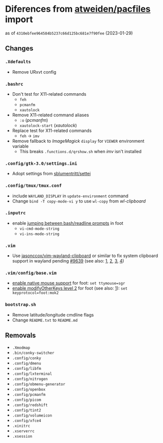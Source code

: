 # Diferences from [atweiden/pacfiles][atweiden/pacfiles] import

as of `4310ebfee964584b5237c66d125bc681e7f90fee` (2023-01-29)

## Changes

### `.Xdefaults`

- Remove URxvt config

### `.bashrc`

- Don't test for X11-related commands
  - `feh`
  - `pcmanfm`
  - `xautolock`
- Remove X11-related command aliases
  - `:o` (*pcmanfm*)
  - `xautolock-start` (*xautolock*)
- Replace test for X11-related commands
  - `feh` → `imv`
- Remove fallback to *ImageMagick* `display` for `VIEWER` environment
  variable
  - This breaks `.functions.d/qrshow.sh` when *imv* isn't installed

### `.config/gtk-3.0/settings.ini`

- Adopt settings from [sblumentritt/settei][sblumentritt/settei]

### `.config/tmux/tmux.conf`

- include `WAYLAND_DISPLAY` in `update-environment` command
- Change `bind -T copy-mode-vi y` to use `wl-copy` from *wl-clipboard*

### `.inputrc`

- enable [jumping between bash/readline prompts][foot prompt jumping]
  in foot
  - `vi-cmd-mode-string`
  - `vi-ins-mode-string`

### `.vim`

- Use [jasonccox/vim-wayland-clipboard][jasonccox/vim-wayland-clipboard]
  or similar to fix system clipboard support in wayland pending
  [#9639][#9639] (see also: [1][vim wayland clipboard i], [2][vim
  wayland clipboard ii], [3][vim wayland clipboard iii], [4][vim wayland
  clipboard iv])

### `.vim/config/base.vim`

- [enable native mouse support][enable native mouse support] for foot:
  `set ttymouse=sgr`
- [enable modifyOtherKeys level 2][enable modifyOtherKeys level 2]
  for foot (see also: [1][foot wiki ctrl+key breaks input in vim]):
  `set keyprotocol=foot:mok2`

### `bootstrap.sh`

- Remove latitude/longitude cmdline flags
- Change `README.txt` to `README.md`

## Removals

- `.Xmodmap`
- `.bin/conky-switcher`
- `.config/conky`
- `.config/dmenu`
- `.config/libfm`
- `.config/lxterminal`
- `.config/nitrogen`
- `.config/obmenu-generator`
- `.config/openbox`
- `.config/pcmanfm`
- `.config/picom`
- `.config/redshift`
- `.config/tint2`
- `.config/volumeicon`
- `.config/xfce4`
- `.xinitrc`
- `.xserverrc`
- `.xsession`


[atweiden/pacfiles]: https://github.com/atweiden/pacfiles
[sblumentritt/settei]: https://github.com/sblumentritt/settei
[foot prompt jumping]: https://codeberg.org/dnkl/foot/wiki#gnu-readline
[jasonccox/vim-wayland-clipboard]: https://github.com/jasonccox/vim-wayland-clipboard
[#9639]: https://github.com/vim/vim/pull/9639
[vim wayland clipboard i]: https://stackoverflow.com/questions/61379318/how-to-copy-from-vim-to-system-clipboard-using-wayland-and-without-compiled-vim/68598033#68598033
[vim wayland clipboard ii]: https://github.com/habamax/.vim/blob/master/plugin/wl_clipboard.vim
[vim wayland clipboard iii]: https://vi.stackexchange.com/questions/24792/how-to-automatically-perform-a-command-after-yanking-text-vim-wayland-clipboard/24798#24798
[vim wayland clipboard iv]: https://vi.stackexchange.com/questions/33138/how-to-copy-contents-of-wl-clipboard-into-a-vim-register
[enable native mouse support]: https://codeberg.org/dnkl/foot/wiki#vim
[enable modifyOtherKeys level 2]: https://github.com/vim/vim/issues/9014#issuecomment-1407471293
[foot wiki ctrl+key breaks input in vim]: https://codeberg.org/dnkl/foot/wiki#ctrl-key-breaks-input-in-vim

